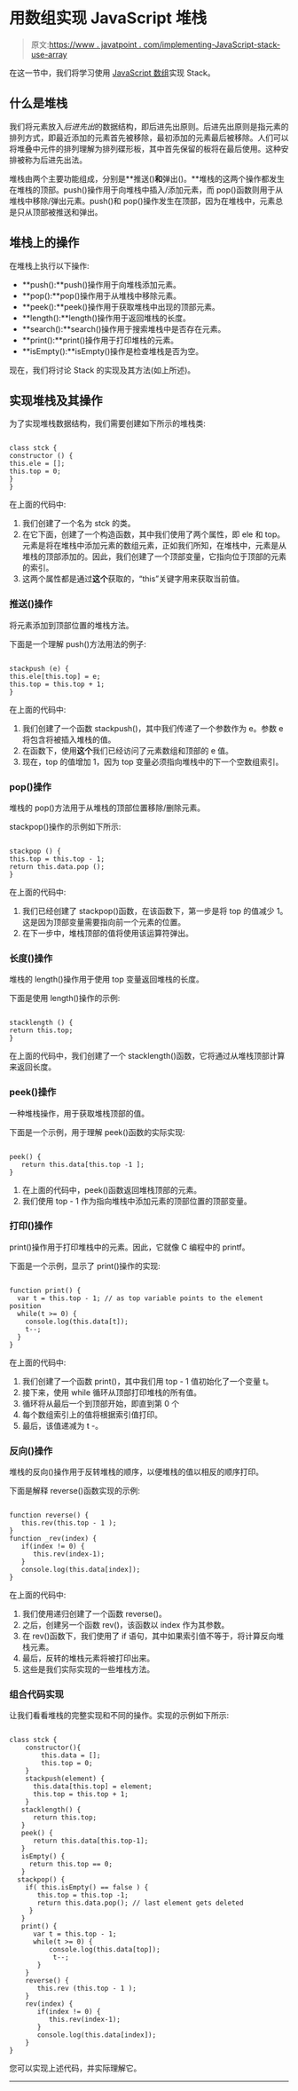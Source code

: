 # 用数组实现 JavaScript 堆栈

> 原文:[https://www . javatpoint . com/implementing-JavaScript-stack-use-array](https://www.javatpoint.com/implementing-javascript-stack-using-array)

在这一节中，我们将学习使用 [JavaScript 数组](https://www.javatpoint.com/javascript-array)实现 Stack。

## 什么是堆栈

我们将元素放入*后进先出*的数据结构，即后进先出原则。后进先出原则是指元素的排列方式，即最近添加的元素首先被移除，最初添加的元素最后被移除。人们可以将堆叠中元件的排列理解为排列碟形板，其中首先保留的板将在最后使用。这种安排被称为后进先出法。

堆栈由两个主要功能组成，分别是**推送()**和**弹出()。**堆栈的这两个操作都发生在堆栈的顶部。push()操作用于向堆栈中插入/添加元素，而 pop()函数则用于从堆栈中移除/弹出元素。push()和 pop()操作发生在顶部，因为在堆栈中，元素总是只从顶部被推送和弹出。

## 堆栈上的操作

在堆栈上执行以下操作:

*   **push():**push()操作用于向堆栈添加元素。
*   **pop():**pop()操作用于从堆栈中移除元素。
*   **peek():**peek()操作用于获取堆栈中出现的顶部元素。
*   **length():**length()操作用于返回堆栈的长度。
*   **search():**search()操作用于搜索堆栈中是否存在元素。
*   **print():**print()操作用于打印堆栈的元素。
*   **isEmpty():**isEmpty()操作是检查堆栈是否为空。

现在，我们将讨论 Stack 的实现及其方法(如上所述)。

## 实现堆栈及其操作

为了实现堆栈数据结构，我们需要创建如下所示的堆栈类:

```

class stck { 
constructor () {
this.ele = [];
this.top = 0;
}
}

```

在上面的代码中:

1.  我们创建了一个名为 stck 的类。
2.  在它下面，创建了一个构造函数，其中我们使用了两个属性，即 ele 和 top。元素是将在堆栈中添加元素的数组元素，正如我们所知，在堆栈中，元素是从堆栈的顶部添加的。因此，我们创建了一个顶部变量，它指向位于顶部的元素的索引。
3.  这两个属性都是通过**这个**获取的，“this”关键字用来获取当前值。

### 推送()操作

将元素添加到顶部位置的堆栈方法。

下面是一个理解 push()方法用法的例子:

```

stackpush (e) {
this.ele[this.top] = e;
this.top = this.top + 1;
}

```

在上面的代码中:

1.  我们创建了一个函数 stackpush()，其中我们传递了一个参数作为 e。参数 e 将包含将被插入堆栈的值。
2.  在函数下，使用**这个**我们已经访问了元素数组和顶部的 e 值。
3.  现在，top 的值增加 1，因为 top 变量必须指向堆栈中的下一个空数组索引。

### pop()操作

堆栈的 pop()方法用于从堆栈的顶部位置移除/删除元素。

stackpop()操作的示例如下所示:

```

stackpop () {
this.top = this.top - 1;
return this.data.pop ();
}

```

在上面的代码中:

1.  我们已经创建了 stackpop()函数，在该函数下，第一步是将 top 的值减少 1。这是因为顶部变量需要指向前一个元素的位置。
2.  在下一步中，堆栈顶部的值将使用该运算符弹出。

### 长度()操作

堆栈的 length()操作用于使用 top 变量返回堆栈的长度。

下面是使用 length()操作的示例:

```

stacklength () {
return this.top;
}

```

在上面的代码中，我们创建了一个 stacklength()函数，它将通过从堆栈顶部计算来返回长度。

### peek()操作

一种堆栈操作，用于获取堆栈顶部的值。

下面是一个示例，用于理解 peek()函数的实际实现:

```

peek() {
   return this.data[this.top -1 ];
}

```

1.  在上面的代码中，peek()函数返回堆栈顶部的元素。
2.  我们使用 top - 1 作为指向堆栈中添加元素的顶部位置的顶部变量。

### 打印()操作

print()操作用于打印堆栈中的元素。因此，它就像 C 编程中的 printf。

下面是一个示例，显示了 print()操作的实现:

```

function print() {
  var t = this.top - 1; // as top variable points to the element position
  while(t >= 0) { 
    console.log(this.data[t]);
    t--;
  }
}

```

在上面的代码中:

1.  我们创建了一个函数 print()，其中我们用 top - 1 值初始化了一个变量 t。
2.  接下来，使用 while 循环从顶部打印堆栈的所有值。
3.  循环将从最后一个到顶部开始，即直到第 0 个
4.  每个数组索引上的值将根据索引值打印。
5.  最后，该值递减为 t -。

### 反向()操作

堆栈的反向()操作用于反转堆栈的顺序，以便堆栈的值以相反的顺序打印。

下面是解释 reverse()函数实现的示例:

```

function reverse() {
   this.rev(this.top - 1 );
}
function _rev(index) {
   if(index != 0) {
      this.rev(index-1);
   }
   console.log(this.data[index]);
}

```

在上面的代码中:

1.  我们使用递归创建了一个函数 reverse()。
2.  之后，创建另一个函数 rev()，该函数以 index 作为其参数。
3.  在 rev()函数下，我们使用了 if 语句，其中如果索引值不等于，将计算反向堆栈元素。
4.  最后，反转的堆栈元素将被打印出来。
5.  这些是我们实际实现的一些堆栈方法。

### 组合代码实现

让我们看看堆栈的完整实现和不同的操作。实现的示例如下所示:

```

class stck {
    constructor(){
        this.data = [];
        this.top = 0;
    }
    stackpush(element) {
      this.data[this.top] = element;
      this.top = this.top + 1;
    }
   stacklength() {
      return this.top;
   }
   peek() {
      return this.data[this.top-1];
   }
   isEmpty() {
     return this.top == 0;
   }
  stackpop() {
    if( this.isEmpty() == false ) {
       this.top = this.top -1;
       return this.data.pop(); // last element gets deleted
     }
   }
   print() {
      var t = this.top - 1; 
      while(t >= 0) { 
          console.log(this.data[top]);
           t--;
       }
    }
    reverse() {
       this.rev (this.top - 1 );
    }
    rev(index) {
       if(index != 0) {
          this.rev(index-1);
       }
       console.log(this.data[index]);
    }
}

```

您可以实现上述代码，并实际理解它。

* * *